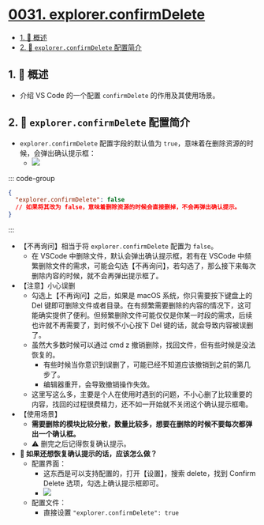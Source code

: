 # [0031. explorer.confirmDelete](https://github.com/Tdahuyou/TNotes.vscode/tree/main/notes/0031.%20explorer.confirmDelete)

<!-- region:toc -->

- [1. 📝 概述](#1--概述)
- [2. 📒 `explorer.confirmDelete` 配置简介](#2--explorerconfirmdelete-配置简介)

<!-- endregion:toc -->

## 1. 📝 概述

- 介绍 VS Code 的一个配置 `confirmDelete` 的作用及其使用场景。

## 2. 📒 `explorer.confirmDelete` 配置简介

- `explorer.confirmDelete` 配置字段的默认值为 `true`，意味着在删除资源的时候，会弹出确认提示框：
  - ![](https://cdn.jsdelivr.net/gh/Tdahuyou/imgs@main/2024-10-27-22-31-09.png)

::: code-group

```json [.vscode/settings.json]
{
  "explorer.confirmDelete": false
  // 如果将其改为 false，意味着删除资源的时候会直接删掉，不会再弹出确认提示。
}
```

:::

- 【不再询问】相当于将 `explorer.confirmDelete` 配置为 `false`。
  - 在 VSCode 中删除文件，默认会弹出确认提示框，若有在 VSCode 中频繁删除文件的需求，可能会勾选【不再询问】，若勾选了，那么接下来每次删除内容的时候，就不会再弹出提示框了。
- 【注意】小心误删
  - 勾选上【不再询问】之后，如果是 macOS 系统，你只需要按下键盘上的 Del 键即可删除文件或者目录。在有频繁需要删除的内容的情况下，这可能确实提供了便利。但频繁删除文件可能仅仅是你某一时段的需求，后续也许就不再需要了，到时候不小心按下 Del 键的话，就会导致内容被误删了。
  - 虽然大多数时候可以通过 cmd z 撤销删除，找回文件，但有些时候是没法恢复的。
    - 有些时候当你意识到误删了，可能已经不知道应该撤销到之前的第几步了。
    - 编辑器重开，会导致撤销操作失效。
  - 这里写这么多，主要是个人在使用时遇到的问题，不小心删了比较重要的内容，找回的过程很费精力，还不如一开始就不关闭这个确认提示框嘞。
- 【使用场景】
  - **需要删除的模块比较分散，数量比较多，想要在删除的时候不要每次都弹出一个确认框。**
  - ⚠️ 删完之后记得恢复确认提示。
- **🤔 如果还想恢复确认提示的话，应该怎么做？**
  - 配置界面：
    - 这东西是可以支持配置的，打开【设置】，搜索 delete，找到 Confirm Delete 选项，勾选上确认提示框即可。
    - ![](https://cdn.jsdelivr.net/gh/Tdahuyou/imgs@main/2024-10-27-22-31-12.png)
  - 配置文件：
    - 直接设置 `"explorer.confirmDelete": true`
